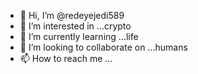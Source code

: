 - 👋 Hi, I’m @redeyejedi589
- 👀 I’m interested in ...crypto
- 🌱 I’m currently learning ...life
- 💞️ I’m looking to collaborate on ...humans
- 📫 How to reach me ...

<!---
redeyejedi589/redeyejedi589 is a ✨ special ✨ repository because its `README.md` (this file) appears on your GitHub profile.
You can click the Preview link to take a look at your changes.
--->
